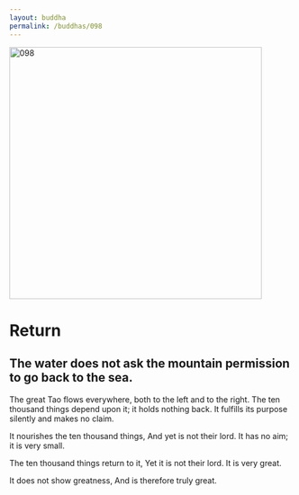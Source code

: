 ```yaml
---
layout: buddha
permalink: /buddhas/098
---
```


<div class="uk-text-center">
<img src="{{"/assets/img/buddhas/buddha-098.jpg" | relative_url}}" alt="098"  width="448" height="448"></div>

# Return

## The water does not ask the mountain permission to go back to the sea.



The great Tao flows everywhere, both to the left and to the right.
The ten thousand things depend upon it; it holds nothing back.
It fulfills its purpose silently and makes no claim.

It nourishes the ten thousand things,
And yet is not their lord.
It has no aim; it is very small.

The ten thousand things return to it,
Yet it is not their lord.
It is very great.

It does not show greatness,
And is therefore truly great.
